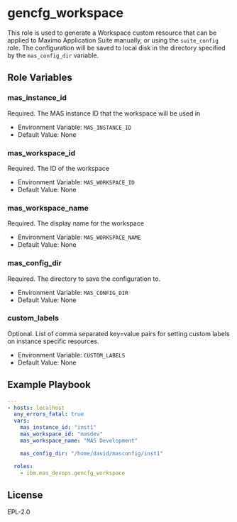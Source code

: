 gencfg_workspace
============
This role is used to generate a Workspace custom resource that can be applied to Maximo Application Suite manually, or using the `suite_config` role.  The configuration will be saved to local disk in the directory specified by the `mas_config_dir` variable.

Role Variables
--------------
### mas_instance_id
Required. The MAS instance ID that the workspace will be used in

- Environment Variable: `MAS_INSTANCE_ID`
- Default Value: None

### mas_workspace_id
Required.  The ID of the workspace

- Environment Variable: `MAS_WORKSPACE_ID`
- Default Value: None

### mas_workspace_name
Required.  The display name for the workspace

- Environment Variable: `MAS_WORKSPACE_NAME`
- Default Value: None

### mas_config_dir
Required. The directory to save the configuration to.

- Environment Variable: `MAS_CONFIG_DIR`
- Default Value: None

### custom_labels
Optional. List of comma separated key=value pairs for setting custom labels on instance specific resources.

- Environment Variable: `CUSTOM_LABELS`
- Default Value: None


Example Playbook
----------------

```yaml
---
- hosts: localhost
  any_errors_fatal: true
  vars:
    mas_instance_id: "inst1"
    mas_workspace_id: "masdev"
    mas_workspace_name: "MAS Development"

    mas_config_dir: "/home/david/masconfig/inst1"

  roles:
    - ibm.mas_devops.gencfg_workspace


```

License
-------

EPL-2.0

